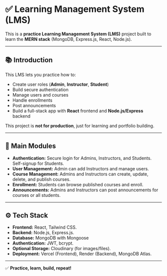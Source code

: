 # ✅ Learning Management System (LMS)

This is a **practice Learning Management System (LMS)** project built to learn the **MERN stack** (MongoDB, Express.js, React, Node.js).

---

## 📚 Introduction

This LMS lets you practice how to:

- Create user roles (**Admin**, **Instructor**, **Student**)
- Build secure authentication
- Manage users and courses
- Handle enrollments
- Post announcements
- Build a full-stack app with **React** frontend and **Node.js/Express** backend

This project is **not for production**, just for learning and portfolio building.

---

## 🧩 Main Modules

- **Authentication:** Secure login for Admins, Instructors, and Students. Self-signup for Students.
- **User Management:** Admin can add Instructors and manage users.
- **Course Management:** Admins and Instructors can create, update, delete, and publish courses.
- **Enrollment:** Students can browse published courses and enroll.
- **Announcements:** Admins and Instructors can post announcements for courses or all students.

---

## ⚙️ Tech Stack

- **Frontend:** React, Tailwind CSS.
- **Backend:** Node.js, Express.js.
- **Database:** MongoDB with Mongoose
- **Authentication:** JWT, bcrypt.
- **Optional Storage:** Cloudinary (for images/files).
- **Deployment:** Vercel (Frontend), Render (Backend), MongoDB Atlas.

---

✅ **Practice, learn, build, repeat!**
